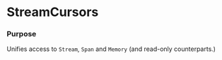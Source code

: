 # StreamCursors

### Purpose

Unifies access to `Stream`, `Span` and `Memory` (and read-only counterparts.)